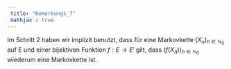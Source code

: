 ```yaml
---
 title: "Bemerkung1_7"
 mathjax : true
---
```

Im Schritt 2 haben wir implizit benutzt, dass für eine Markovkette
$(X_{n})_{n \in \mathbb{N}_{0}}$ auf E und einer bijektiven Funktion
$f:E \to E'$ gilt, dass $(f(X_{n}))_{n \in \mathbb{N}_{0}}$ wiederum
eine Markovkette ist.
